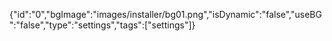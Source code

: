 {"id":"0","bgImage":"images/installer/bg01.png","isDynamic":"false","useBG":"false","type":"settings","tags":["settings"]}